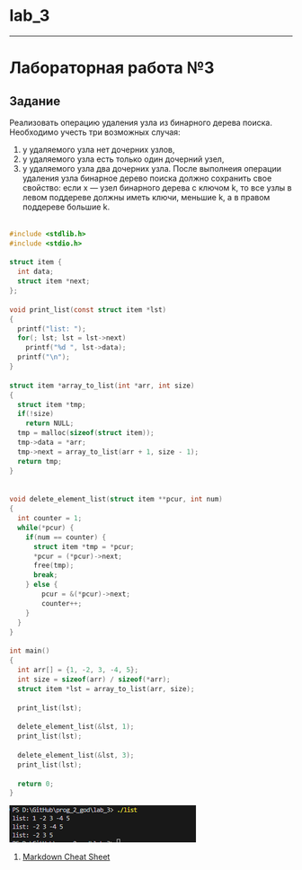 # lab_3
 
 ---
# Лабораторная работа №3
 ## Задание 
Реализовать операцию удаления узла из бинарного дерева поиска. Необходимо учесть три
возможных случая:
1. у удаляемого узла нет дочерних узлов,
2. у удаляемого узла есть только один дочерний узел,
3. у удаляемого узла два дочерних узла.
После выполнеия операции удаления узла бинарное дерево поиска должно сохранить свое
свойство: если x — узел бинарного дерева с ключом k, то все узлы в левом поддереве должны
иметь ключи, меньшие k, а в правом поддереве большие k. 

```c

#include <stdlib.h>
#include <stdio.h>

struct item {
  int data;
  struct item *next;
};

void print_list(const struct item *lst)
{
  printf("list: ");
  for(; lst; lst = lst->next)
    printf("%d ", lst->data);
  printf("\n");
}

struct item *array_to_list(int *arr, int size)
{
  struct item *tmp;
  if(!size)
    return NULL;
  tmp = malloc(sizeof(struct item));
  tmp->data = *arr;
  tmp->next = array_to_list(arr + 1, size - 1);
  return tmp;
}


void delete_element_list(struct item **pcur, int num)
{
  int counter = 1;
  while(*pcur) {  
    if(num == counter) {
      struct item *tmp = *pcur; 
      *pcur = (*pcur)->next;
      free(tmp);
      break;
    } else {
        pcur = &(*pcur)->next;
        counter++;
    }
  }
}

int main()
{
  int arr[] = {1, -2, 3, -4, 5};
  int size = sizeof(arr) / sizeof(*arr);
  struct item *lst = array_to_list(arr, size);
  
  print_list(lst);
  
  delete_element_list(&lst, 1);
  print_list(lst);
  
  delete_element_list(&lst, 3);
  print_list(lst);
  
  return 0;
}
```

![](Q.png)

1. [Markdown Cheat Sheet](https://www.markdownguide.org/cheat-sheet/)
